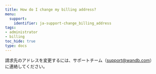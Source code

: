 ```yaml
---
title: How do I change my billing address?
menu:
  support:
    identifier: ja-support-change_billing_address
tags:
- administrator
- billing
toc_hide: true
type: docs
---
```


請求先のアドレスを変更するには、サポートチーム（support@wandb.com）に連絡してください。